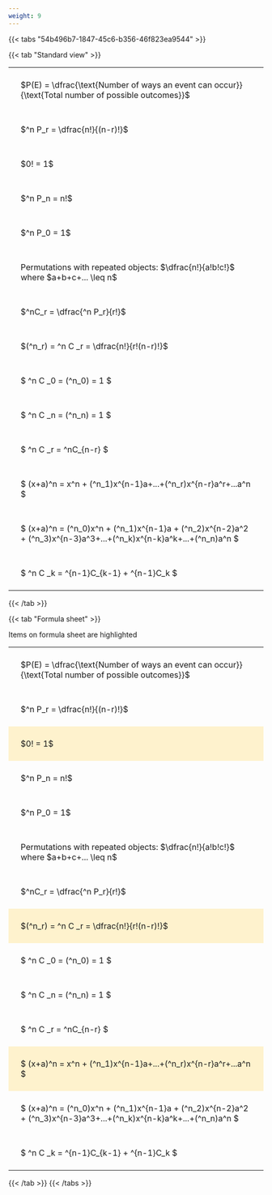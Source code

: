 ```yaml
---
weight: 9
---
```


{{< tabs "54b496b7-1847-45c6-b356-46f823ea9544" >}}

{{< tab "Standard view" >}}

<style type="text/css">
#T_aec3b th.col_heading {
  text-align: left;
  font-size: 1em;
}
#T_aec3b td {
  text-align: left;
  font-size: 1em;
  padding: 1.5em;
}
</style>
<table id="T_aec3b">
  <thead>
  </thead>
  <tbody>
    <tr>
      <td id="T_aec3b_row0_col0" class="data row0 col0" >$P(E) = \dfrac{\text{Number of ways an event can occur}}{\text{Total number of possible outcomes}}$</td>
    </tr>
    <tr>
      <td id="T_aec3b_row1_col0" class="data row1 col0" >$^n P_r = \dfrac{n!}{(n-r)!}$</td>
    </tr>
    <tr>
      <td id="T_aec3b_row2_col0" class="data row2 col0" >$0! = 1$</td>
    </tr>
    <tr>
      <td id="T_aec3b_row3_col0" class="data row3 col0" >$^n P_n = n!$</td>
    </tr>
    <tr>
      <td id="T_aec3b_row4_col0" class="data row4 col0" >$^n P_0 = 1$</td>
    </tr>
    <tr>
      <td id="T_aec3b_row5_col0" class="data row5 col0" >Permutations with repeated objects: $\dfrac{n!}{a!b!c!}$ where $a+b+c+... \leq n$</td>
    </tr>
    <tr>
      <td id="T_aec3b_row6_col0" class="data row6 col0" >$^nC_r = \dfrac{^n P_r}{r!}$</td>
    </tr>
    <tr>
      <td id="T_aec3b_row7_col0" class="data row7 col0" >$(^n_r) = ^n C _r = \dfrac{n!}{r!(n-r)!}$</td>
    </tr>
    <tr>
      <td id="T_aec3b_row8_col0" class="data row8 col0" >$ ^n C _0 = (^n_0) = 1 $</td>
    </tr>
    <tr>
      <td id="T_aec3b_row9_col0" class="data row9 col0" >$ ^n C _n = (^n_n) = 1 $</td>
    </tr>
    <tr>
      <td id="T_aec3b_row10_col0" class="data row10 col0" >$ ^n C _r = ^nC_{n-r} $</td>
    </tr>
    <tr>
      <td id="T_aec3b_row11_col0" class="data row11 col0" >$ (x+a)^n = x^n + (^n_1)x^{n-1}a+...+(^n_r)x^{n-r}a^r+...a^n    $</td>
    </tr>
    <tr>
      <td id="T_aec3b_row12_col0" class="data row12 col0" >$ (x+a)^n = (^n_0)x^n + (^n_1)x^{n-1}a + (^n_2)x^{n-2}a^2 + (^n_3)x^{n-3}a^3+...+(^n_k)x^{n-k}a^k+...+(^n_n)a^n $</td>
    </tr>
    <tr>
      <td id="T_aec3b_row13_col0" class="data row13 col0" >$ ^n C _k = ^{n-1}C_{k-1} + ^{n-1}C_k $</td>
    </tr>
  </tbody>
</table>
{{< /tab >}}

{{< tab "Formula sheet" >}}

Items on formula sheet are highlighted 
<br>
<style type="text/css">
#T_1e373 th.col_heading {
  text-align: left;
  font-size: 1em;
}
#T_1e373 td {
  text-align: left;
  font-size: 1em;
  padding: 1.5em;
}
#T_1e373_row0_col0, #T_1e373_row1_col0, #T_1e373_row3_col0, #T_1e373_row4_col0, #T_1e373_row5_col0, #T_1e373_row6_col0, #T_1e373_row8_col0, #T_1e373_row9_col0, #T_1e373_row10_col0, #T_1e373_row12_col0, #T_1e373_row13_col0 {
  background-color: rgba(0,0,0,0);
}
#T_1e373_row2_col0, #T_1e373_row7_col0, #T_1e373_row11_col0 {
  background-color: rgba(255,194,10, 0.2);
}
</style>
<table id="T_1e373">
  <thead>
  </thead>
  <tbody>
    <tr>
      <td id="T_1e373_row0_col0" class="data row0 col0" >$P(E) = \dfrac{\text{Number of ways an event can occur}}{\text{Total number of possible outcomes}}$</td>
    </tr>
    <tr>
      <td id="T_1e373_row1_col0" class="data row1 col0" >$^n P_r = \dfrac{n!}{(n-r)!}$</td>
    </tr>
    <tr>
      <td id="T_1e373_row2_col0" class="data row2 col0" >$0! = 1$</td>
    </tr>
    <tr>
      <td id="T_1e373_row3_col0" class="data row3 col0" >$^n P_n = n!$</td>
    </tr>
    <tr>
      <td id="T_1e373_row4_col0" class="data row4 col0" >$^n P_0 = 1$</td>
    </tr>
    <tr>
      <td id="T_1e373_row5_col0" class="data row5 col0" >Permutations with repeated objects: $\dfrac{n!}{a!b!c!}$ where $a+b+c+... \leq n$</td>
    </tr>
    <tr>
      <td id="T_1e373_row6_col0" class="data row6 col0" >$^nC_r = \dfrac{^n P_r}{r!}$</td>
    </tr>
    <tr>
      <td id="T_1e373_row7_col0" class="data row7 col0" >$(^n_r) = ^n C _r = \dfrac{n!}{r!(n-r)!}$</td>
    </tr>
    <tr>
      <td id="T_1e373_row8_col0" class="data row8 col0" >$ ^n C _0 = (^n_0) = 1 $</td>
    </tr>
    <tr>
      <td id="T_1e373_row9_col0" class="data row9 col0" >$ ^n C _n = (^n_n) = 1 $</td>
    </tr>
    <tr>
      <td id="T_1e373_row10_col0" class="data row10 col0" >$ ^n C _r = ^nC_{n-r} $</td>
    </tr>
    <tr>
      <td id="T_1e373_row11_col0" class="data row11 col0" >$ (x+a)^n = x^n + (^n_1)x^{n-1}a+...+(^n_r)x^{n-r}a^r+...a^n    $</td>
    </tr>
    <tr>
      <td id="T_1e373_row12_col0" class="data row12 col0" >$ (x+a)^n = (^n_0)x^n + (^n_1)x^{n-1}a + (^n_2)x^{n-2}a^2 + (^n_3)x^{n-3}a^3+...+(^n_k)x^{n-k}a^k+...+(^n_n)a^n $</td>
    </tr>
    <tr>
      <td id="T_1e373_row13_col0" class="data row13 col0" >$ ^n C _k = ^{n-1}C_{k-1} + ^{n-1}C_k $</td>
    </tr>
  </tbody>
</table>
{{< /tab >}}
{{< /tabs >}}
